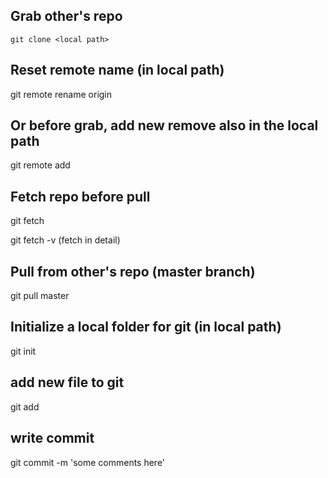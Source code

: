 ## Grab other's repo
`git clone <local path>`

## Reset remote name (in local path)
git remote rename origin <new name>

## Or before grab, add new remove also in the local path
git remote add <remotename> <github repo URL>

## Fetch repo before pull
git fetch <remotename>

git fetch <remotename> -v (fetch in detail)

## Pull from other's repo (master branch)
git pull <remotename> master

## Initialize a local folder for git (in local path)
git init

## add new file to git
git add <filename>

## write commit
git commit -m 'some comments here'
